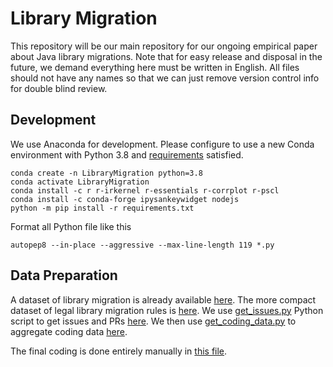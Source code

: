 # Library Migration

This repository will be our main repository for our ongoing empirical paper about Java library migrations.
Note that for easy release and disposal in the future, we demand everything here must be written in English.
All files should not have any names so that we can just remove version control info for double blind review.

## Development

We use Anaconda for development. 
Please configure to use a new Conda environment with Python 3.8 and [requirements](requirements.txt) satisfied.

```shell script
conda create -n LibraryMigration python=3.8
conda activate LibraryMigration
conda install -c r r-irkernel r-essentials r-corrplot r-pscl
conda install -c conda-forge ipysankeywidget nodejs
python -m pip install -r requirements.txt
```

Format all Python file like this

```shell script
autopep8 --in-place --aggressive --max-line-length 119 *.py 
```

## Data Preparation

A dataset of library migration is already available [here](data/migrations.xlsx).
The more compact dataset of legal library migration rules is [here](data/rules.xlsx).
We use [get_issues.py](get_prs_by_commits.py) Python script to get issues and PRs [here](data/prs.xlsx).
We then use [get_coding_data.py](get_coding_data.py) to aggregate coding data [here](data/coding_commits_prs.xlsx).

The final coding is done entirely manually in [this file](data/coding.xlsx).
